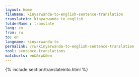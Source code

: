 ```yaml
---
layout: home
fileName: kinyarwanda-to-english-sentence-translation
translatein: kinyarwanda_to_english
folderName : translate
lang: en
from: rw
to: en
langname: kinyarwanda-to
permalink: /rw/kinyarwanda-to-english-sentence-translation
tool: sentence-translations
matchurls: en&&rw&&en
---
```

{% include section/translateinto.html %}
